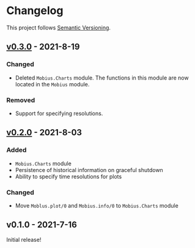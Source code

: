 # Changelog

This project follows [Semantic Versioning](https://semver.org/spec/v2.0.0.html).

## [v0.3.0] - 2021-8-19

### Changed
- Deleted `Mobius.Charts` module. The functions in this module are now located
  in the `Mobius` module.

### Removed
- Support for specifying resolutions.

## [v0.2.0] - 2021-8-03

### Added
- `Mobius.Charts` module
- Persistence of historical information on graceful shutdown
- Ability to specify time resolutions for plots

### Changed
- Move `Moblus.plot/0` and `Mobius.info/0` to `Mobius.Charts` module

## v0.1.0 - 2021-7-16

Initial release!

[v0.3.0]: https://github.com/mattludwigs/mobius/compare/v0.2.0...v0.3.0
[v0.2.0]: https://github.com/mattludwigs/mobius/compare/v0.1.0...v0.2.0